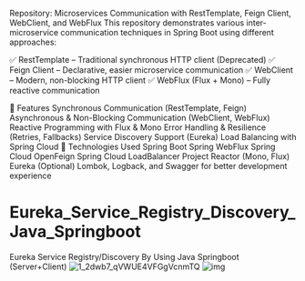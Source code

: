 Repository: Microservices Communication with RestTemplate, Feign Client, WebClient, and WebFlux
This repository demonstrates various inter-microservice communication techniques in Spring Boot using different approaches:

✅ RestTemplate – Traditional synchronous HTTP client (Deprecated)
✅ Feign Client – Declarative, easier microservice communication
✅ WebClient – Modern, non-blocking HTTP client
✅ WebFlux (Flux + Mono) – Fully reactive communication

🚀 Features
Synchronous Communication (RestTemplate, Feign)
Asynchronous & Non-Blocking Communication (WebClient, WebFlux)
Reactive Programming with Flux & Mono
Error Handling & Resilience (Retries, Fallbacks)
Service Discovery Support (Eureka)
Load Balancing with Spring Cloud
📌 Technologies Used
Spring Boot
Spring WebFlux
Spring Cloud OpenFeign
Spring Cloud LoadBalancer
Project Reactor (Mono, Flux)
Eureka (Optional)
Lombok, Logback, and Swagger for better development experience
# Eureka_Service_Registry_Discovery_Java_Springboot
Eureka Service Registry/Discovery By Using Java Springboot (Server+Client)
![1_2dwb7_qVWUE4VFGgVcnmTQ](https://github.com/user-attachments/assets/178aef78-c923-4892-bb84-d4972aca4c1d)
![img](https://github.com/user-attachments/assets/66546f04-b6a9-44a9-b49a-52e76cfe871c)
